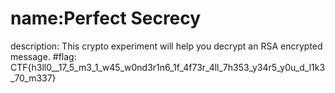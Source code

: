 # name:Perfect Secrecy
description: This crypto experiment will help you decrypt an RSA encrypted message.
#flag: CTF{h3ll0__17_5_m3_1_w45_w0nd3r1n6_1f_4f73r_4ll_7h353_y34r5_y0u_d_l1k3_70_m337}